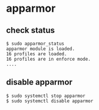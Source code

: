 # apparmor

## check status

```console
$ sudo apparmor_status
apparmor module is loaded.
16 profiles are loaded.
16 profiles are in enforce mode.
....
```

## disable apparmor

```
$ sudo systemctl stop apparmor
$ sudo systemctl disable apparmor
```
